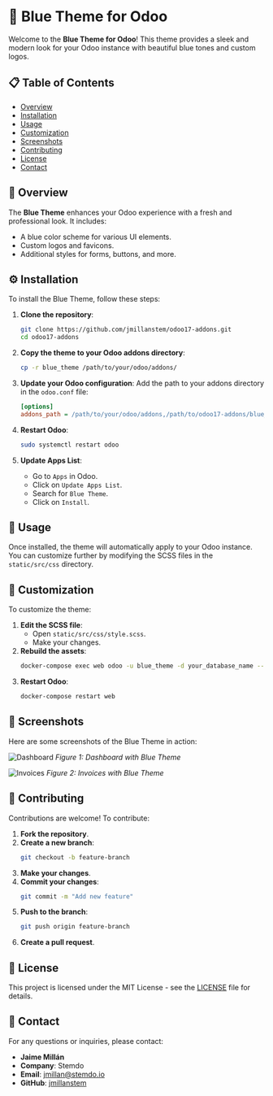 # 🌊 Blue Theme for Odoo

Welcome to the **Blue Theme for Odoo**! This theme provides a sleek and modern look for your Odoo instance with beautiful blue tones and custom logos.

## 📋 Table of Contents

- [Overview](#overview)
- [Installation](#installation)
- [Usage](#usage)
- [Customization](#customization)
- [Screenshots](#screenshots)
- [Contributing](#contributing)
- [License](#license)
- [Contact](#contact)

## 🌟 Overview

The **Blue Theme** enhances your Odoo experience with a fresh and professional look. It includes:
- A blue color scheme for various UI elements.
- Custom logos and favicons.
- Additional styles for forms, buttons, and more.

## ⚙️ Installation

To install the Blue Theme, follow these steps:

1. **Clone the repository**:
    ```bash
    git clone https://github.com/jmillanstem/odoo17-addons.git
    cd odoo17-addons
    ```

2. **Copy the theme to your Odoo addons directory**:
    ```bash
    cp -r blue_theme /path/to/your/odoo/addons/
    ```

3. **Update your Odoo configuration**:
    Add the path to your addons directory in the `odoo.conf` file:
    ```ini
    [options]
    addons_path = /path/to/your/odoo/addons,/path/to/odoo17-addons/blue_theme
    ```

4. **Restart Odoo**:
    ```bash
    sudo systemctl restart odoo
    ```

5. **Update Apps List**:
    - Go to `Apps` in Odoo.
    - Click on `Update Apps List`.
    - Search for `Blue Theme`.
    - Click on `Install`.

## 🚀 Usage

Once installed, the theme will automatically apply to your Odoo instance. You can customize further by modifying the SCSS files in the `static/src/css` directory.

## 🎨 Customization

To customize the theme:
1. **Edit the SCSS file**:
    - Open `static/src/css/style.scss`.
    - Make your changes.
2. **Rebuild the assets**:
    ```bash
    docker-compose exec web odoo -u blue_theme -d your_database_name --stop-after-init
    ```
3. **Restart Odoo**:
    ```bash
    docker-compose restart web
    ```

## 📸 Screenshots

Here are some screenshots of the Blue Theme in action:

![Dashboard](https://via.placeholder.com/800x400?text=Dashboard+with+Blue+Theme)
*Figure 1: Dashboard with Blue Theme*

![Invoices](https://via.placeholder.com/800x400?text=Invoices+with+Blue+Theme)
*Figure 2: Invoices with Blue Theme*

## 🤝 Contributing

Contributions are welcome! To contribute:

1. **Fork the repository**.
2. **Create a new branch**:
    ```bash
    git checkout -b feature-branch
    ```
3. **Make your changes**.
4. **Commit your changes**:
    ```bash
    git commit -m "Add new feature"
    ```
5. **Push to the branch**:
    ```bash
    git push origin feature-branch
    ```
6. **Create a pull request**.

## 📄 License

This project is licensed under the MIT License - see the [LICENSE](LICENSE) file for details.

## 📧 Contact

For any questions or inquiries, please contact:

- **Jaime Millán**
- **Company**: Stemdo
- **Email**: jmillan@stemdo.io
- **GitHub**: [jmillanstem](https://github.com/jmillanstem)
